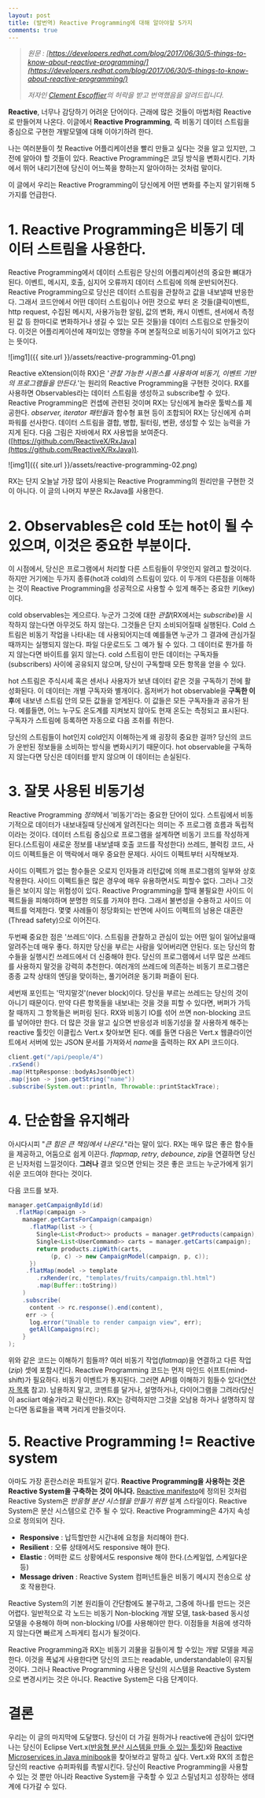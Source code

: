 ```yaml
---
layout: post
title: (발번역) Reactive Programming에 대해 알아야할 5가지
comments: true
---
```


>_원문 : [https://developers.redhat.com/blog/2017/06/30/5-things-to-know-about-reactive-programming/](https://developers.redhat.com/blog/2017/06/30/5-things-to-know-about-reactive-programming/)_
>
> _저자인 [Clement Escoffier](https://developers.redhat.com/blog/author/cescoffier/)의 허락을 받고 번역했음을 알려드립니다._
 
 
**Reactive**, 너무나 감당하기 어려운 단어이다. 근래에 많은 것들이 마법처럼 Reactive로 만들어져 나온다. 이글에서 **Reactive Programming**, 즉 비동기 데이터 스트림을 중심으로 구현한 개발모델에 대해 이야기하려 한다.
 
나는 여러분들이 첫 Reactive 어플리케이션을 빨리 만들고 싶다는 것을 알고 있지만, 그전에 알아야 할 것들이 있다. Reactive Programming은 코딩 방식을 변화시킨다. 기차에서 뛰어 내리기전에 당신이 어느쪽을 향하는지 알아야하는 것처럼 말이다.
 
이 글에서 우리는 Reactive Programming이 당신에게 어떤 변화를 주는지 알기위해 5가지를 언급한다.
 
# 1. Reactive Programming은 비동기 데이터 스트림을 사용한다.
 
Reactive Programming에서 데이터 스트림은 당신의 어플리케이션의 중요한 뼈대가 된다. 이벤트, 메시지, 호출, 심지어 오류까지 데이터 스트림에 의해 운반되어진다. Reactive Programming으로 당신은 데이터 스트림을 관찰하고 값을 내보낼때 반응한다. 그래서 코드안에서 어떤 데이터 스트림이나 어떤 것으로 부터 온 것들(클릭이벤트, http request, 수집된 메시지, 사용가능한 알림, 값의 변화, 캐시 이벤트, 센서에서 측정된 값 등 한마디로 변화하거나 생길 수 있는 모든 것들)을 데이터 스트림으로 만들것이다. 이것은 어플리케이션에 재미있는 영향을 주며 본질적으로 비동기식이 되어가고 있다는 뜻이다.

![img1]({{ site.url }}/assets/reactive-programming-01.png)
 
Reactive eXtension(이하 RX)은 '*관찰 가능한 시퀀스를 사용하여 비동기, 이벤트 기반의 프로그램들을 만든다.*'는 원리의 Reactive Programming을 구현한 것이다. RX를 사용하면 Observables라는 데이터 스트림을 생성하고 subscribe할 수 있다. Reactive Programming은 컨셉에 관련된 것이며 RX는 당신에게 놀라운 툴박스를 제공한다. *observer, iterator 패턴들*과 함수형 표현 등이 조합되어 RX는 당신에게 슈퍼파워를 선사한다. 데이터 스트림을 결합, 병합, 필터링, 변환, 생성할 수 있는 능력을 가지게 된다. 다음 그림은 자바에서 RX 사용법을 보여준다.([https://github.com/ReactiveX/RxJava](https://github.com/ReactiveX/RxJava)).

![img1]({{ site.url }}/assets/reactive-programming-02.png)

RX는 단지 오늘날 가장 많이 사용되는 Reactive Programming의 원리만을 구현한 것이 아니다. 이 글의 나머지 부분은 RxJava를 사용한다.
 
# 2. Observables은 cold 또는 hot이 될 수 있으며, 이것은 중요한 부분이다.
 
이 시점에서, 당신은 프로그램에서 처리할 다른 스트림들이 무엇인지 알려고 할것이다. 하지만 거기에는 두가지 종류(hot과 cold)의 스트림이 있다. 이 두개의 다른점을 이해하는 것이 Reactive Programming을 성공적으로 사용할 수 있게 해주는 중요한 키(key)이다.
 
cold observables는 게으르다. 누군가 그것에 대한 *관찰*(RX에서는 *subscribe*)을 시작하지 않는다면 아무것도 하지 않는다.
그것들은 단지 소비되어질때 실행된다. Cold 스트림은 비동기 작업을 나타내는 데 사용되어지는데 예를들면 누군가 그 결과에 관심가질 때까지는 실행되지 않는다. 파일 다운로드도 그 예가 될 수 있다. 그 데이터로 뭔가를 하지 않는다면 바이트를 읽지 않는다. cold 스트림이 만든 데이터는 구독자들(subscribers) 사이에 공유되지 않으며, 당신이 구독할때 모든 항목을 얻을 수 있다.
 
hot 스트림은 주식시세 혹은 센서나 사용자가 보낸 데이터 같은 것을 구독하기 전에 활성화된다. 이 데이터는 개별 구독자와 별개이다.
옵저버가 hot observable을 **구독한 이후**에 내보낸 스트림 안의 모든 값들을 얻게된다. 이 값들은 모든 구독자들과 공유가 된다.
예를들면, 어느 누구도 온도계를 지켜보지 않아도 현재 온도는 측정되고 표시된다. 구독자가 스트림에 등록하면 자동으로 다음 조취를 취한다.
 
당신의 스트림들이 hot인지 cold인지 이해하는게 왜 굉장히 중요한 걸까? 당신의 코드가 운반된 정보들을 소비하는 방식을 변화시키기 때문이다. hot observable을 구독하지 않는다면 당신은 데이터를 받지 않으며 이 데이터는 손실된다.
 
# 3. 잘못 사용된 비동기성
 
Reactive Programming *정의*에서 '비동기'라는 중요한 단어이 있다. 스트림에서 비동기적으로 데이터가 내보내질때 당신에게 알려진다는 의미는 주 프로그램 흐름과 독립적이라는 것이다. 데이터 스트림 중심으로 프로그램을 설계하면 비동기 코드를 작성하게 된다.(스트림이 새로운 정보를 내보낼때 호출 코드를 작성한다) 쓰레드, 블럭킹 코드, 사이드 이펙트들은 이 맥락에서 매우 중요한 문제다. 사이드 이펙트부터 시작해보자.
 
사이드 이펙트가 없는 함수들은 오로지 인자들과 리턴값에 의해 프로그램의 일부와 상호 작용한다. 사이드 이펙트들은 많은 경우에 매우 유용하면서도 피할수 없다. 그러나 그것들은 보이지 않는 위험성이 있다.
Reactive Programming을 할때 불필요한 사이드 이펙트들을 피해야하며 분명한 의도를 가져야 한다. 그래서 불변성을 수용하고 사이드 이펙트를 억제한다. 몇몇 사례들이 정당화되는 반면에 사이드 이펙트의 남용은 대혼란(Thread safety)으로 이어진다.
 
두번째 중요한 점은 '쓰레드'이다. 스트림을 관찰하고 관심이 있는 어떤  일이 일어났을때 알려주는데 매우 좋다. 하지만 당신을 부르는 사람을 잊어버리면 안된다. 또는 당신의 함수들을 실행시킨 쓰레드에서 더 신중해야 한다. 당신의 프로그램에서 너무 많은 쓰레드를 사용하지 말것을 강력히 추천한다. 여러개의 쓰레드에 의존하는 비동기 프로그램은 종종 교착 상태의 엔딩을 맞이하는, 풀기어려운 동기화 퍼즐이 된다.
 
세번재 포인트는 '막지말것'(never block)이다. 당신을 부르는 쓰레드는 당신의 것이 아니기 때문이다. 만약 다른 항목들을 내보내는 것을 것을 피할 수 있다면, 버퍼가 가득 찰 때까지 그 항목들은 버퍼링 된다. RX와 비동기 IO를 섞어 쓰면 non-blocking 코드를 넣어야만 한다. 더 많은 것을 알고 싶으면 반응성과 비동기성을 잘 사용하게 해주는 reactive 툴킷인 이클립스 Vert.x 찾아보면 된다. 예를 들면 다음은 Vert.x 웹클라이언트에서 서버에 있는 JSON 문서를 가져와서 *name*을 출력하는 RX API 코드이다.

```java
client.get("/api/people/4")
.rxSend()
.map(HttpResponse::bodyAsJsonObject)
.map(json -> json.getString("name"))
.subscribe(System.out::println, Throwable::printStackTrace);
``` 
 
# 4. 단순함을 유지해라
 
아시다시피 "*큰 힘은 큰 책임에서 나온다.*"라는 말이 있다. RX는 매우 많은 좋은 함수들을 제공하고, 어둠으로 쉽게 이끈다. *flapmap*, *retry*, *debounce*, *zip*을 연결하면 당신은 닌자처럼 느낄것이다. **그러나** 결코 잊으면 안되는 것은 좋은 코드는 누군가에게 읽기 쉬운 코드여야 한다는 것이다.

다음 코드를 보자.

```java
manager.getCampaignById(id)
  .flatMap(campaign ->
    manager.getCartsForCampaign(campaign)
      .flatMap(list -> {
        Single<List<Product>> products = manager.getProducts(campaign);
        Single<List<UserCommand>> carts = manager.getCarts(campaign);
        return products.zipWith(carts, 
            (p, c) -> new CampaignModel(campaign, p, c));
      })
     .flatMap(model -> template
        .rxRender(rc, "templates/fruits/campaign.thl.html")
        .map(Buffer::toString))
    )
    .subscribe(
      content -> rc.response().end(content),
     err -> {
      log.error("Unable to render campaign view", err);
      getAllCampaigns(rc);
    }
);
```
위와 같은 코드는 이해하기 힘들까? 여러 비동기 작업(*flatmap*)을 연결하고 다른 작업(*zip*) 셋에 포함시킨다. Reactive Programming 코드는 먼저 마인드 쉬프트(mind-shift)가 필요하다. 비동기 이벤트가 통지된다. 그러면 API를 이해하기 힘들수 있다([연산자 목록](https://github.com/ReactiveX/RxJava/wiki/Alphabetical-List-of-Observable-Operators) 참고). 남용하지 말고, 코멘트를 달거나, 설명하거나, 다이어그램을 그려라(당신이  asciiart 예술가라고 확신한다). RX는 강력하지만 그것을 오남용 하거나 설명하지 않는다면 동료들을 꽥꽥 거리게 만들것이다.
 
 
# 5. Reactive Programming != Reactive system
 
아마도 가장 혼란스러운 파트일거 같다. **Reactive Programming을 사용하는 것은 Reactive System을 구축하는 것이 아니다.** [Reactive manifesto](http://www.reactivemanifesto.org/)에 정의된 것처럼 Reactive System은 *반응형 분산 시스템을 만들기 위한* 설계 스타일이다. Reactive System은 분산 시스템으로 간주 될 수 있다. Reactive Programming은 4가지 속성으로 정의되어 진다.

- **Responsive** : 납득할만한 시간내에 요청을 처리해야 한다.
- **Resilient** : 오류 상태에서도 responsive 해야 한다.
- **Elastic** : 어떠한 로드 상황에서도 responsive 해야 한다.(스케일업, 스케일다운 등)
- **Message driven** : Reactive System 컴퍼넌트들은 비동기 메시지 전송으로 상호 작용한다.
 
Reactive System의 기본 원리들이 간단함에도 불구하고, 그중에 하나를 만드는 것은 어렵다. 일반적으로 각 노드는 비동기 Non-blocking 개발 모델, task-based 동시성 모델을 수용해야 하며
non-blocking I/O를 사용해야만 한다. 이점들을 처음에 생각하지 않는다면 빠르게 스파게티 접시가 될것이다.
 
Reactive Programming과 RX는 비동기 괴물을 길들이게 할 수있는 개발 모델을 제공한다. 이것을 폭넓게 사용한다면 당신의 코드는 readable, understandable이 유지될것이다. 그러나 Reactive Programming 사용은 당신의 시스템을 Reactive System으로 변경시키는 것은 아니다. Reactive System은 다음 단계이다.
 
# 결론
 
우리는 이 글의 마지막에 도달했다. 당신이 더 가길 원하거나 reactive에 관심이 있다면 나는 당신이 Eclipse Vert.x([반응형 분산 시스템을 만들 수 있는 툴킷](http://vertx.io/))와 [Reactive Microservices in Java minibook](https://developers.redhat.com/promotions/building-reactive-microservices-in-java/)을 찾아보라고 말하고 싶다.
Vert.x와 RX의 조합은 당신의 reactive 슈퍼파워를 촉발시킨다.
당신이 Reactive Programming을 사용할 수 있는 것 뿐만 아니라 Reactive System을 구축할 수 있고 스릴넘치고 성장하는 생태계에 다가갈 수 있다.

